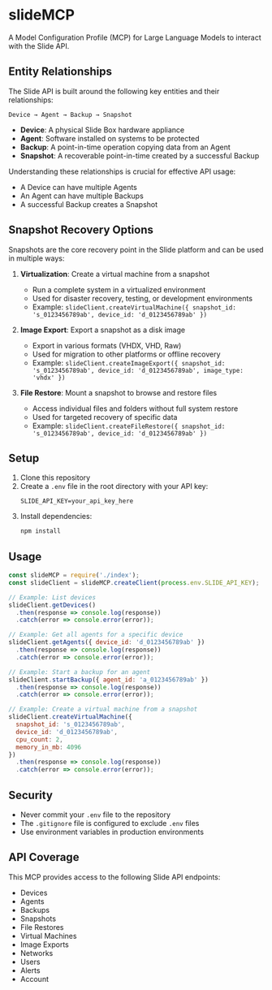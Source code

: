 # slideMCP

A Model Configuration Profile (MCP) for Large Language Models to interact with the Slide API.

## Entity Relationships

The Slide API is built around the following key entities and their relationships:

```
Device → Agent → Backup → Snapshot
```

- **Device**: A physical Slide Box hardware appliance
- **Agent**: Software installed on systems to be protected
- **Backup**: A point-in-time operation copying data from an Agent
- **Snapshot**: A recoverable point-in-time created by a successful Backup

Understanding these relationships is crucial for effective API usage:
- A Device can have multiple Agents
- An Agent can have multiple Backups
- A successful Backup creates a Snapshot

## Snapshot Recovery Options

Snapshots are the core recovery point in the Slide platform and can be used in multiple ways:

1. **Virtualization**: Create a virtual machine from a snapshot
   - Run a complete system in a virtualized environment
   - Used for disaster recovery, testing, or development environments
   - Example: `slideClient.createVirtualMachine({ snapshot_id: 's_0123456789ab', device_id: 'd_0123456789ab' })`

2. **Image Export**: Export a snapshot as a disk image
   - Export in various formats (VHDX, VHD, Raw)
   - Used for migration to other platforms or offline recovery
   - Example: `slideClient.createImageExport({ snapshot_id: 's_0123456789ab', device_id: 'd_0123456789ab', image_type: 'vhdx' })`

3. **File Restore**: Mount a snapshot to browse and restore files
   - Access individual files and folders without full system restore
   - Used for targeted recovery of specific data
   - Example: `slideClient.createFileRestore({ snapshot_id: 's_0123456789ab', device_id: 'd_0123456789ab' })`

## Setup

1. Clone this repository
2. Create a `.env` file in the root directory with your API key:
   ```
   SLIDE_API_KEY=your_api_key_here
   ```
3. Install dependencies:
   ```bash
   npm install
   ```

## Usage

```javascript
const slideMCP = require('./index');
const slideClient = slideMCP.createClient(process.env.SLIDE_API_KEY);

// Example: List devices
slideClient.getDevices()
  .then(response => console.log(response))
  .catch(error => console.error(error));

// Example: Get all agents for a specific device
slideClient.getAgents({ device_id: 'd_0123456789ab' })
  .then(response => console.log(response))
  .catch(error => console.error(error));

// Example: Start a backup for an agent
slideClient.startBackup({ agent_id: 'a_0123456789ab' })
  .then(response => console.log(response))
  .catch(error => console.error(error));

// Example: Create a virtual machine from a snapshot
slideClient.createVirtualMachine({
  snapshot_id: 's_0123456789ab',
  device_id: 'd_0123456789ab',
  cpu_count: 2,
  memory_in_mb: 4096
})
  .then(response => console.log(response))
  .catch(error => console.error(error));
```

## Security

- Never commit your `.env` file to the repository
- The `.gitignore` file is configured to exclude `.env` files
- Use environment variables in production environments

## API Coverage

This MCP provides access to the following Slide API endpoints:

- Devices
- Agents
- Backups
- Snapshots
- File Restores
- Virtual Machines
- Image Exports
- Networks
- Users
- Alerts
- Account